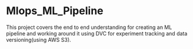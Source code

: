 # Mlops_ML_Pipeline
This project covers the end to end understanding for creating an ML pipeline and working around it using DVC for experiment tracking and data versioning(using AWS S3).
